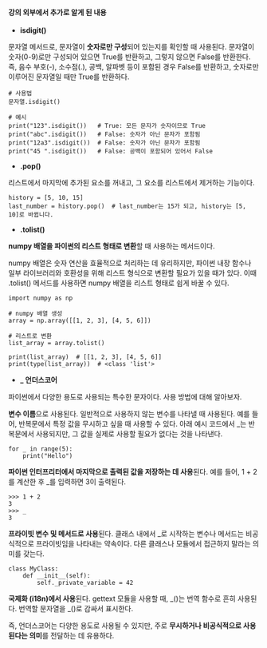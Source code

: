 #### **강의 외부에서 추가로 알게 된 내용**

-   **isdigit()**

문자열 메서드로, 문자열이 **숫자로만 구성**되어 있는지를 확인할 때 사용된다. 문자열이 숫자(0-9)로만 구성되어 있으면 True를 반환하고, 그렇지 않으면 False를 반환한다. 즉, 음수 부호(-), 소수점(.), 공백, 알파벳 등이 포함된 경우 False를 반환하고, 숫자로만 이루어진 문자열일 때만 True를 반환하다.

```
# 사용법
문자열.isdigit()

# 예시
print("123".isdigit())   # True: 모든 문자가 숫자이므로 True
print("abc".isdigit())   # False: 숫자가 아닌 문자가 포함됨
print("12a3".isdigit())  # False: 숫자가 아닌 문자가 포함됨
print("45 ".isdigit())   # False: 공백이 포함되어 있어서 False
```

-   **.pop()**

리스트에서 마지막에 추가된 요소를 꺼내고, 그 요소를 리스트에서 제거하는 기능이다.

```
history = [5, 10, 15]
last_number = history.pop()  # last_number는 15가 되고, history는 [5, 10]로 바뀝니다.
```

-   **.tolist()**

**numpy 배열을 파이썬의 리스트 형태로 변환**할 때 사용하는 메서드이다.

numpy 배열은 숫자 연산을 효율적으로 처리하는 데 유리하지만, 파이썬 내장 함수나 일부 라이브러리와 호환성을 위해 리스트 형식으로 변환할 필요가 있을 때가 있다. 이때 .tolist() 메서드를 사용하면 numpy 배열을 리스트 형태로 쉽게 바꿀 수 있다.

```
import numpy as np

# numpy 배열 생성
array = np.array([[1, 2, 3], [4, 5, 6]])

# 리스트로 변환
list_array = array.tolist()

print(list_array)  # [[1, 2, 3], [4, 5, 6]]
print(type(list_array))  # <class 'list'>
```

-   **\_ 언더스코어**

파이썬에서 다양한 용도로 사용되는 특수한 문자이다. 사용 방법에 대해 알아보자.

**변수 이름**으로 사용된다. 일반적으로 사용하지 않는 변수를 나타낼 때 사용된다. 예를 들어, 반복문에서 특정 값을 무시하고 싶을 때 사용할 수 있다. 아래 예시 코드에서 \_는 반복문에서 사용되지만, 그 값을 실제로 사용할 필요가 없다는 것을 나타낸다.

```
for _ in range(5):
    print("Hello")
```

**파이썬 인터프리터에서 마지막으로 출력된 값을 저장하는 데 사용**된다. 예를 들어, 1 + 2를 계산한 후 \_를 입력하면 3이 출력된다.

```
>>> 1 + 2
3
>>> _
3
```

**프라이빗 변수 및 메서드로 사용**된다. 클래스 내에서 \_로 시작하는 변수나 메서드는 비공식적으로 프라이빗임을 나타내는 약속이다. 다른 클래스나 모듈에서 접근하지 말라는 의미를 갖는다.

```
class MyClass:
    def __init__(self):
        self._private_variable = 42
```

**국제화 (i18n)에서 사용**된다. gettext 모듈을 사용할 때, \_()는 번역 함수로 흔히 사용된다. 번역할 문자열을 \_()로 감싸서 표시한다.

즉, 언더스코어는 다양한 용도로 사용될 수 있지만, 주로 **무시하거나 비공식적으로 사용된다는 의미**를 전달하는 데 유용하다.